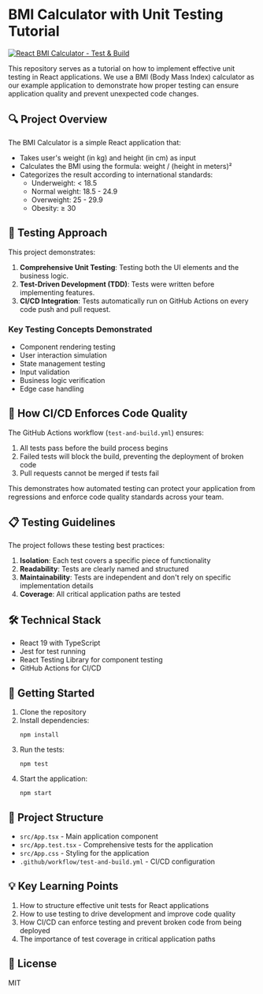 # BMI Calculator with Unit Testing Tutorial

[![React BMI Calculator - Test & Build](https://github.com/yourusername/bmi-calculator/actions/workflows/test-and-build.yml/badge.svg)](https://github.com/yourusername/bmi-calculator/actions/workflows/test-and-build.yml)

This repository serves as a tutorial on how to implement effective unit testing in React applications. We use a BMI (Body Mass Index) calculator as our example application to demonstrate how proper testing can ensure application quality and prevent unexpected code changes.

## 🔍 Project Overview

The BMI Calculator is a simple React application that:

- Takes user's weight (in kg) and height (in cm) as input
- Calculates the BMI using the formula: weight / (height in meters)²
- Categorizes the result according to international standards:
  - Underweight: < 18.5
  - Normal weight: 18.5 - 24.9
  - Overweight: 25 - 29.9
  - Obesity: ≥ 30

## 🧪 Testing Approach

This project demonstrates:

1. **Comprehensive Unit Testing**: Testing both the UI elements and the business logic.
2. **Test-Driven Development (TDD)**: Tests were written before implementing features.
3. **CI/CD Integration**: Tests automatically run on GitHub Actions on every code push and pull request.

### Key Testing Concepts Demonstrated

- Component rendering testing
- User interaction simulation
- State management testing
- Input validation
- Business logic verification
- Edge case handling

## 🚀 How CI/CD Enforces Code Quality

The GitHub Actions workflow (`test-and-build.yml`) ensures:

1. All tests pass before the build process begins
2. Failed tests will block the build, preventing the deployment of broken code
3. Pull requests cannot be merged if tests fail

This demonstrates how automated testing can protect your application from regressions and enforce code quality standards across your team.

## 📋 Testing Guidelines

The project follows these testing best practices:

1. **Isolation**: Each test covers a specific piece of functionality
2. **Readability**: Tests are clearly named and structured
3. **Maintainability**: Tests are independent and don't rely on specific implementation details
4. **Coverage**: All critical application paths are tested

## 🛠️ Technical Stack

- React 19 with TypeScript
- Jest for test running
- React Testing Library for component testing
- GitHub Actions for CI/CD

## 🏁 Getting Started

1. Clone the repository
2. Install dependencies:
   ```
   npm install
   ```
3. Run the tests:
   ```
   npm test
   ```
4. Start the application:
   ```
   npm start
   ```

## 🧩 Project Structure

- `src/App.tsx` - Main application component
- `src/App.test.tsx` - Comprehensive tests for the application
- `src/App.css` - Styling for the application
- `.github/workflow/test-and-build.yml` - CI/CD configuration

## 💡 Key Learning Points

1. How to structure effective unit tests for React applications
2. How to use testing to drive development and improve code quality
3. How CI/CD can enforce testing and prevent broken code from being deployed
4. The importance of test coverage in critical application paths

## 📝 License

MIT
